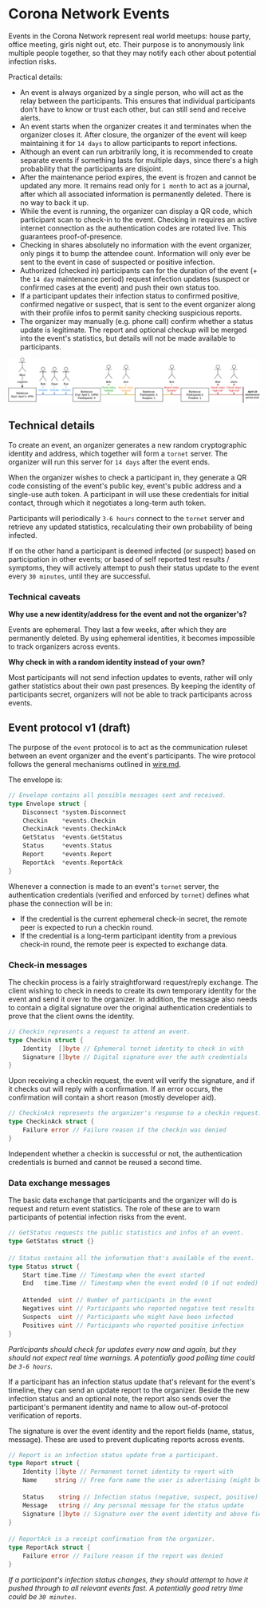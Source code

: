 # Corona Network Events

Events in the Corona Network represent real world meetups: house party, office meeting, girls night out, etc. Their purpose is to anonymously link multiple people together, so that they may notify each other about potential infection risks.

Practical details:

- An event is always organized by a single person, who will act as the relay between the participants. This ensures that individual participants don't have to know or trust each other, but can still send and receive alerts.
- An event starts when the organizer creates it and terminates when the organizer closes it. After closure, the organizer of the event will keep maintaining it for `14 days` to allow participants to report infections.
- Although an event can run arbitrarily long, it is recommended to create separate events if something lasts for multiple days, since there's a high probability that the participants are disjoint.
- After the maintenance period expires, the event is frozen and cannot be updated any more. It remains read only for `1 month` to act as a journal, after which all associated information is permanently deleted. There is no way to back it up.
- While the event is running, the organizer can display a QR code, which participant scan to check-in to the event. Checking in requires an active internet connection as the authentication codes are rotated live. This guarantees proof-of-presence.
- Checking in shares absolutely no information with the event organizer, only pings it to bump the attendee count. Information will only ever be sent to the event in case of suspected or positive infection.
- Authorized (checked in) participants can for the duration of the event (+ the `14 day` maintenance period) request infection updates (suspect or confirmed cases at the event) and push their own status too.
- If a participant updates their infection status to confirmed positive, confirmed negative or suspect, that is sent to the event organizer along with their profile infos to permit sanity checking suspicious reports.
- The organizer may manually (e.g. phone call) confirm whether a status update is legitimate. The report and optional checkup will be merged into the event's statistics, but details will not be made available to participants.

![Event Example](images/events_example.png)

## Technical details

To create an event, an organizer generates a new random cryptographic identity and address, which together will form a `tornet` server. The organizer will run this server for `14 days` after the event ends.

When the organizer wishes to check a participant in, they generate a QR code consisting of the event's public key, event's public address and a single-use auth token. A participant in will use these credentials for initial contact, through which it negotiates a long-term auth token.

Participants will periodically `3-6 hours` connect to the `tornet` server and retrieve any updated statistics, recalculating their own probability of being infected.

If on the other hand a participant is deemed infected (or suspect) based on participation in other events; or based of self reported test results / symptoms, they will actively attempt to push their status update to the event every `30 minutes`, until they are successful.

### Technical caveats

**Why use a new identity/address for the event and not the organizer's?**

Events are ephemeral. They last a few weeks, after which they are permanently deleted. By using ephemeral identities, it becomes impossible to track organizers across events.

**Why check in with a random identity instead of your own?**

Most participants will not send infection updates to events, rather will only gather statistics about their own past presences. By keeping the identity of participants secret, organizers will not be able to track participants across events.

## Event protocol v1 (draft)

The purpose of the `event` protocol is to act as the communication ruleset between an event organizer and the event's participants. The wire protocol follows the general mechanisms outlined in [wire.md](./wire.md).

The envelope is:

```go
// Envelope contains all possible messages sent and received.
type Envelope struct {
	Disconnect *system.Disconnect
	Checkin    *events.Checkin
	CheckinAck *events.CheckinAck
	GetStatus  *events.GetStatus
	Status     *events.Status
	Report     *events.Report
	ReportAck  *events.ReportAck
}
```

Whenever a connection is made to an event's `tornet` server, the authentication credentials (verified and enforced by `tornet`) defines what phase the connection will be in:

- If the credential is the current ephemeral check-in secret, the remote peer is expected to run a checkin round.
- If the credential is a long-term participant identity from a previous check-in round, the remote peer is expected to exchange data.

### Check-in messages

The checkin process is a fairly straightforward request/reply exchange. The client wishing to check in needs to create its own temporary identity for the event and send it over to the organizer. In addition, the message also needs to contain a digital signature over the original authentication credentials to prove that the client owns the identity.

```go
// Checkin represents a request to attend an event.
type Checkin struct {
	Identity  []byte // Ephemeral tornet identity to check in with
	Signature []byte // Digital signature over the auth credentials 
}
```

Upon receiving a checkin request, the event will verify the signature, and if it checks out will reply with a confirmation. If an error occurs, the confirmation will contain a short reason (mostly developer aid).

```go
// CheckinAck represents the organizer's response to a checkin request.
type CheckinAck struct {
	Failure error // Failure reason if the checkin was denied
}
```

Independent whether a checkin is successful or not, the authentication credentials is burned and cannot be reused a second time.

### Data exchange messages

The basic data exchange that participants and the organizer will do is request and return event statistics. The role of these are to warn participants of potential infection risks from the event.

```go
// GetStatus requests the public statistics and infos of an event.
type GetStatus struct {}

// Status contains all the information that's available of the event.
type Status struct {
	Start time.Time // Timestamp when the event started
	End   time.Time // Timestamp when the event ended (0 if not ended)

	Attended  uint // Number of participants in the event
	Negatives uint // Participants who reported negative test results
	Suspects  uint // Participants who might have been infected
	Positives uint // Participants who reported positive infection 
}
```

*Participants should check for updates every now and again, but they should not expect real time warnings. A potentially good polling time could be `3-6 hours`.*

If a participant has an infection status update that's relevant for the event's timeline, they can send an update report to the organizer. Beside the new infection status and an optional note, the report also sends over the participant's permanent identity and name to allow out-of-protocol verification of reports.

The signature is over the event identity and the report fields (name, status, message). These are used to prevent duplicating reports across events.

```go
// Report is an infection status update from a participant.
type Report struct {
	Identity []byte // Permanent tornet identity to report with
	Name     string // Free form name the user is advertising (might be fake)

	Status    string // Infection status (negative, suspect, positive)
	Message   string // Any personal message for the status update
	Signature []byte // Signature over the event identity and above fields
}

// ReportAck is a receipt confirmation from the organizer.
type ReportAck struct {
	Failure error // Failure reason if the report was denied
}
```

*If a participant's infection status changes, they should attempt to have it pushed through to all relevant events fast. A potentially good retry time could be `30 minutes`.*

